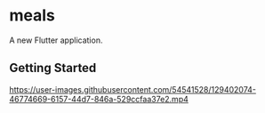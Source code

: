 # meals

A new Flutter application.

## Getting Started


https://user-images.githubusercontent.com/54541528/129402074-46774669-6157-44d7-846a-529ccfaa37e2.mp4


